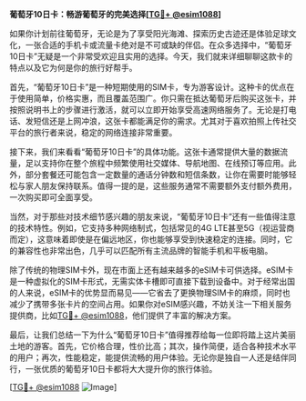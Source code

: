 **葡萄牙10日卡：畅游葡萄牙的完美选择[[TG💪+ @esim1088](https://t.me/s/esim1088)]**

如果你计划前往葡萄牙，无论是为了享受阳光海滩、探索历史古迹还是体验足球文化，一张合适的手机卡或流量卡绝对是不可或缺的伴侣。在众多选择中，“葡萄牙10日卡”无疑是一个非常受欢迎且实用的选择。今天，我们就来详细聊聊这款卡的特点以及它为何是你的旅行好帮手。

首先，“葡萄牙10日卡”是一种短期使用的SIM卡，专为游客设计。这种卡的优点在于使用简单，价格实惠，而且覆盖范围广。你只需在抵达葡萄牙后购买这张卡，并按照说明书上的步骤进行激活，就可以立即开始享受高速网络服务了。无论是打电话、发短信还是上网冲浪，这张卡都能满足你的需求。尤其对于喜欢拍照上传社交平台的旅行者来说，稳定的网络连接非常重要。

接下来，我们来看看“葡萄牙10日卡”的具体功能。这张卡通常提供大量的数据流量，足以支持你在整个旅程中频繁使用社交媒体、导航地图、在线预订等应用。此外，部分套餐还可能包含一定数量的通话分钟数和短信条数，让你在需要时能够轻松与家人朋友保持联系。值得一提的是，这些服务通常不需要额外支付额外费用，一次购买即可全面享受。

当然，对于那些对技术细节感兴趣的朋友来说，“葡萄牙10日卡”还有一些值得注意的技术特性。例如，它支持多种网络制式，包括常见的4G LTE甚至5G（视运营商而定），这意味着即使是在偏远地区，你也能够享受到快速稳定的连接。同时，它的兼容性也非常出色，几乎可以匹配所有主流品牌的智能手机和平板电脑。

除了传统的物理SIM卡外，现在市面上还有越来越多的eSIM卡可供选择。eSIM卡是一种虚拟化的SIM卡形式，无需实体卡槽即可直接下载到设备中。对于经常出国的人来说，eSIM卡的优势显而易见——它省去了更换物理SIM卡的麻烦，同时也减少了携带多张卡片的空间占用。如果你对eSIM感兴趣，不妨关注一下相关服务提供商，比如[TG💪+ @esim1088](https://t.me/s/esim1088)，他们提供了丰富的解决方案。

最后，让我们总结一下为什么“葡萄牙10日卡”值得推荐给每一位即将踏上这片美丽土地的游客。首先，它价格合理，性价比高；其次，操作简便，适合各种技术水平的用户；再次，性能稳定，能提供流畅的用户体验。无论你是独自一人还是结伴同行，一张优质的葡萄牙10日卡都将大大提升你的旅行体验。

[[TG💪+ @esim1088](https://t.me/s/esim1088) ![Image](https://i.postimg.cc/4NQfJmqS/Snipaste-2025-05-13-00-14-12.png)]